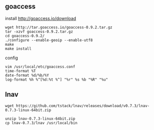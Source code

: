 ## goaccess
install
http://goaccess.io/download

```
wget http://tar.goaccess.io/goaccess-0.9.2.tar.gz
tar -xzvf goaccess-0.9.2.tar.gz
cd goaccess-0.9.2/
./configure --enable-geoip --enable-utf8
make
make install
```
config
```
vim /usr/local/etc/goaccess.conf
time-format %T
date-format %d/%b/%Y
log-format %h %^[%d:%t %^] "%r" %s %b "%R" "%u"
```


## lnav
```
wget https://github.com/tstack/lnav/releases/download/v0.7.3/lnav-0.7.3-linux-64bit.zip

unzip lnav-0.7.3-linux-64bit.zip
cp lnav-0.7.3/lnav /usr/local/bin
```






